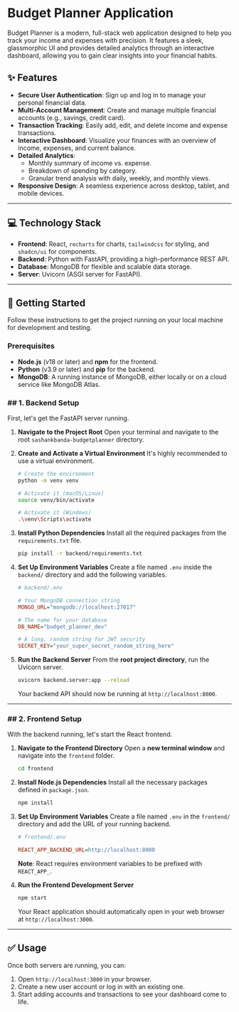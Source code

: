 # Budget Planner Application

Budget Planner is a modern, full-stack web application designed to help you track your income and expenses with precision. It features a sleek, glassmorphic UI and provides detailed analytics through an interactive dashboard, allowing you to gain clear insights into your financial habits.

## ✨ Features

  * **Secure User Authentication**: Sign up and log in to manage your personal financial data.
  * **Multi-Account Management**: Create and manage multiple financial accounts (e.g., savings, credit card).
  * **Transaction Tracking**: Easily add, edit, and delete income and expense transactions.
  * **Interactive Dashboard**: Visualize your finances with an overview of income, expenses, and current balance.
  * **Detailed Analytics**:
      * Monthly summary of income vs. expense.
      * Breakdown of spending by category.
      * Granular trend analysis with daily, weekly, and monthly views.
  * **Responsive Design**: A seamless experience across desktop, tablet, and mobile devices.

-----

## 💻 Technology Stack

  * **Frontend**: React, `recharts` for charts, `tailwindcss` for styling, and `shadcn/ui` for components.
  * **Backend**: Python with FastAPI, providing a high-performance REST API.
  * **Database**: MongoDB for flexible and scalable data storage.
  * **Server**: Uvicorn (ASGI server for FastAPI).

-----

## 🚀 Getting Started

Follow these instructions to get the project running on your local machine for development and testing.

### Prerequisites

  * **Node.js** (v18 or later) and **npm** for the frontend.
  * **Python** (v3.9 or later) and **pip** for the backend.
  * **MongoDB**: A running instance of MongoDB, either locally or on a cloud service like MongoDB Atlas.

### \#\# 1. Backend Setup

First, let's get the FastAPI server running.

1.  **Navigate to the Project Root**
    Open your terminal and navigate to the root `sashankbanda-budgetplanner` directory.

2.  **Create and Activate a Virtual Environment**
    It's highly recommended to use a virtual environment.

    ```bash
    # Create the environment
    python -m venv venv

    # Activate it (macOS/Linux)
    source venv/bin/activate

    # Activate it (Windows)
    .\venv\Scripts\activate
    ```

3.  **Install Python Dependencies**
    Install all the required packages from the `requirements.txt` file.

    ```bash
    pip install -r backend/requirements.txt
    ```

4.  **Set Up Environment Variables**
    Create a file named `.env` inside the `backend/` directory and add the following variables.

    ```ini
    # backend/.env

    # Your MongoDB connection string
    MONGO_URL="mongodb://localhost:27017" 

    # The name for your database
    DB_NAME="budget_planner_dev" 

    # A long, random string for JWT security
    SECRET_KEY="your_super_secret_random_string_here" 
    ```

5.  **Run the Backend Server**
    From the **root project directory**, run the Uvicorn server.

    ```bash
    uvicorn backend.server:app --reload
    ```

    Your backend API should now be running at `http://localhost:8000`.

-----

### \#\# 2. Frontend Setup

With the backend running, let's start the React frontend.

1.  **Navigate to the Frontend Directory**
    Open a **new terminal window** and navigate into the `frontend` folder.

    ```bash
    cd frontend
    ```

2.  **Install Node.js Dependencies**
    Install all the necessary packages defined in `package.json`.

    ```bash
    npm install
    ```

3.  **Set Up Environment Variables**
    Create a file named `.env` in the `frontend/` directory and add the URL of your running backend.

    ```ini
    # frontend/.env

    REACT_APP_BACKEND_URL=http://localhost:8000
    ```

    **Note**: React requires environment variables to be prefixed with `REACT_APP_`.

4.  **Run the Frontend Development Server**

    ```bash
    npm start
    ```

    Your React application should automatically open in your web browser at `http://localhost:3000`.

-----

## ✅ Usage

Once both servers are running, you can:

1.  Open `http://localhost:3000` in your browser.
2.  Create a new user account or log in with an existing one.
3.  Start adding accounts and transactions to see your dashboard come to life.